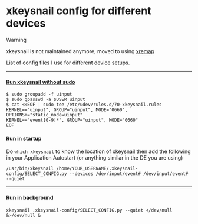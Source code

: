 # xkeysnail config for different devices

> [!WARNING]
> xkeysnail is not maintained anymore, moved to using [xremap](https://github.com/xremap/xremap)

List of config files I use for different device setups.

---

#### [Run xkeysnail without sudo](https://github.com/mooz/xkeysnail/issues/64#issuecomment-600380800)

```
$ sudo groupadd -f uinput
$ sudo gpasswd -a $USER uinput
$ cat <<EOF | sudo tee /etc/udev/rules.d/70-xkeysnail.rules
KERNEL=="uinput", GROUP="uinput", MODE="0660", OPTIONS+="static_node=uinput"
KERNEL=="event[0-9]*", GROUP="uinput", MODE="0660"
EOF
```

#### Run in startup

Do `which xkeysnail` to know the location of xkeysnail then add the following in your Application Autostart (or anything similar in the DE you are using)

```
/usr/bin/xkeysnail /home/YOUR_USERNAME/.xkeysnail-config/SELECT_CONFIG.py --devices /dev/input/event# /dev/input/event# --quiet
```

---

#### Run in background

```
xkeysnail .xkeysnail-config/SELECT_CONFIG.py --quiet </dev/null &>/dev/null &
```
